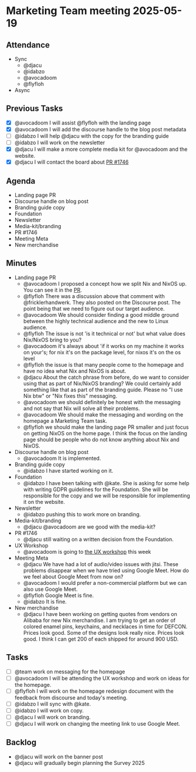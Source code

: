 # Marketing Team meeting 2025-05-19

## Attendance

- Sync
  - @djacu
  - @idabzo
  - @avocadoom
  - @flyfloh
- Async

## Previous Tasks

- [x] @avocadoom I will assist @flyfloh with the landing page
- [x] @avocadoom I will add the discourse handle to the blog post metadata
- [ ] @idabzo I will help @djacu with the copy for the branding guide
- [ ] @idabzo I will work on the newsletter
- [x] @djacu I will make a more complete media kit for @avocadoom and the website.
- [x] @djacu I will contact the board about [PR #1746](https://github.com/NixOS/nixos-homepage/pull/1746)

## Agenda

- Landing page PR
- Discourse handle on blog post
- Branding guide copy
- Foundation
- Newsletter
- Media-kit/branding
- PR #1746
- Meeting Meta
- New merchandise

## Minutes

- Landing page PR
  - @avocadoom I proposed a concept how we split Nix and NixOS up. You can see it in the [PR](https://github.com/NixOS/nixos-homepage/pull/1726#issuecomment-2891149485).
  - @flyfloh There was a discussion above that comment with @fricklerhandwerk. They also posted on the Discourse post. The point being that we need to figure out our target audience.
  - @avocadoom We should consider finding a good middle ground between the highly technical audience and the new to Linux audience.
  - @flyfloh The issue is not 'is it technical or not' but what value does Nix/NixOS bring to you?
  - @avocadoom it's always about 'if it works on my machine it works on your's; for nix it's on the package level, for nixos it's on the os level
  - @flyfloh the issue is that many people come to the homepage and have no idea what Nix and NixOS is about.
  - @djacu About the catch phrase from before, do we want to consider using that as part of Nix/NixOS branding? We could certainly add something like that as part of the branding guide. Please no "I use Nix btw" or "Nix fixes this" messaging.
  - @avocadoom we should definitely be honest with the messaging and not say that Nix will solve all their problems.
  - @avocadoom We should make the messaging and wording on the homepage a Marketing Team task.
  - @flyfloh we should make the landing page PR smaller and just focus on getting NixOS on the home page. I think the focus on the landing page should be people who do not know anything about Nix and NixOS.
- Discourse handle on blog post
  - @avocadoom It is implemented.
- Branding guide copy
  - @idabzo I have started working on it.
- Foundation
  - @idabzo I have been talking with @kate. She is asking for some help with writing GDPR guidelines for the Foundation. She will be responsible for the copy and we will be responsible for implementing it on the website.
- Newsletter
  - @idabzo pushing this to work more on branding.
- Media-kit/branding
  - @djacu @avocadoom are we good with the media-kit?
- PR #1746
  - @djacu still waiting on a written decision from the Foundation.
- UX Workshop
  - @avocadoom is going to [the UX workshop](https://discourse.nixos.org/t/2025-05-24-25-zhf-25-05-hackathon-ost-zurich-rapperswil-jona/62281) this week
- Meeting Meta
  - @djacu We have had a lot of audio/video issues with jitsi. These problems disappear when we have tried using Google Meet. How do we feel about Google Meet from now on?
  - @avocadoom I would prefer a non-commercial platform but we can also use Google Meet.
  - @flyfloh Google Meet is fine.
  - @idabzo It is fine.
- New merchandise
  - @djacu I have been working on getting quotes from vendors on Alibaba for new Nix merchandise. I am trying to get an order of colored enamel pins, keychains, and necklaces in time for DEFCON. Prices look good. Some of the designs look really nice. Prices look good. I think I can get 200 of each shipped for around 900 USD.

## Tasks

- [ ] @team work on messaging for the homepage
- [ ] @avocadoom I will be attending the UX workshop and work on ideas for the homepage.
- [ ] @flyfloh I will work on the homepage redesign document with the feedback from discourse and today's meeting.
- [ ] @idabzo I will sync with @kate.
- [ ] @idabzo I will work on copy.
- [ ] @djacu I will work on branding.
- [ ] @djacu I will work on changing the meeting link to use Google Meet.

## Backlog

- @djacu will work on the banner post
- @djacu will gradually begin planning the Survey 2025
